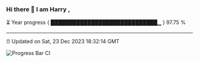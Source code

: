 ### Hi there 👋 I am Harry , 

⏳ Year progress { █████████████████████████████▁ } 97.75 %

---

⏰ Updated on Sat, 23 Dec 2023 18:32:14 GMT

![Progress Bar CI](https://github.com/duykhang68/duykhang68/workflows/Progress%20Bar%20CI/badge.svg)
